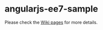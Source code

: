 
angularjs-ee7-sample
====================


Please check the [Wiki pages](https://github.com/hantsy/angularjs-ee7-sample/wiki/) for more details.